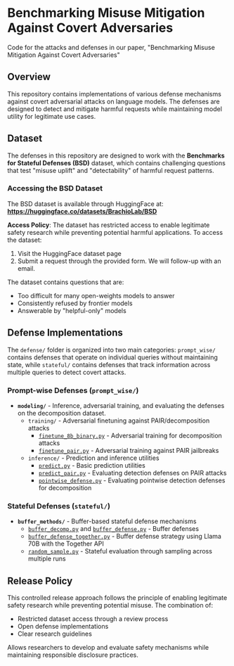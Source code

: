 # Benchmarking Misuse Mitigation Against Covert Adversaries

Code for the attacks and defenses in our paper, "Benchmarking Misuse Mitigation Against Covert Adversaries"

## Overview

This repository contains implementations of various defense mechanisms against covert adversarial attacks on language models. The defenses are designed to detect and mitigate harmful requests while maintaining model utility for legitimate use cases.

## Dataset

The defenses in this repository are designed to work with the **Benchmarks for Stateful Defenses (BSD)** dataset, which contains challenging questions that test "misuse uplift" and "detectability" of harmful request patterns.

### Accessing the BSD Dataset

The BSD dataset is available through HuggingFace at: **https://huggingface.co/datasets/BrachioLab/BSD**

**Access Policy**: The dataset has restricted access to enable legitimate safety research while preventing potential harmful applications. To access the dataset:

1. Visit the HuggingFace dataset page
2. Submit a request through the provided form. We will follow-up with an email.

The dataset contains questions that are:
- Too difficult for many open-weights models to answer
- Consistently refused by frontier models
- Answerable by "helpful-only" models

## Defense Implementations

The `defense/` folder is organized into two main categories: `prompt_wise/` contains defenses that operate on individual queries without maintaining state, while `stateful/` contains defenses that track information across multiple queries to detect covert attacks. 

### Prompt-wise Defenses (`prompt_wise/`)

- **`modeling/`** -  Inference, adversarial training, and evaluating the defenses on the decomposition dataset. 
  - `training/` - Adversarial finetuning against PAIR/decomposition attacks
    - [`finetune_8b_binary.py`](defense/prompt_wise/modeling/training/finetune_8b_binary.py) - Adversarial training for decomposition attacks
    - [`finetune_pair.py`](defense/prompt_wise/modeling/training/finetune_pair.py) - Adversarial training against PAIR jailbreaks
  - `inference/` - Prediction and inference utilities
    - [`predict.py`](defense/prompt_wise/modeling/inference/predict.py) - Basic prediction utilities
    - [`predict_pair.py`](defense/prompt_wise/modeling/inference/predict_pair.py) - Evaluating detection defenses on PAIR attacks
    - [`pointwise_defense.py`](defense/prompt_wise/modeling/inference/pointwise_defense.py) - Evaluating pointwise detection defenses for decomposition

### Stateful Defenses (`stateful/`)

- **`buffer_methods/`** - Buffer-based stateful defense mechanisms
  - [`buffer_decomp.py`](defense/stateful/buffer_methods/buffer_decomp.py) and [`buffer_defense.py`](defense/stateful/buffer_methods/buffer_defense.py) - Buffer defenses
  - [`buffer_defense_together.py`](defense/stateful/buffer_methods/buffer_defense_together.py) - Buffer defense strategy using Llama 70B with the Together API
  - [`random_sample.py`](defense/stateful/buffer_methods/random_sample.py) - Stateful evaluation through sampling across multiple runs

## Release Policy

This controlled release approach follows the principle of enabling legitimate safety research while preventing potential misuse. The combination of:
- Restricted dataset access through a review process
- Open defense implementations  
- Clear research guidelines

Allows researchers to develop and evaluate safety mechanisms while maintaining responsible disclosure practices.

